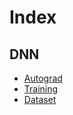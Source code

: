 # Index

## DNN

* [Autograd](https://pytorch.org/tutorials/beginner/pytorch_with_examples.html)
* [Training](https://github.com/nestedsoftware/pytorch/blob/master/pytorch_mnist.py)
* [Dataset](https://pytorch.org/tutorials/beginner/data_loading_tutorial.html)
